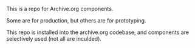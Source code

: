 This is a repo for Archive.org components.

Some are for production, but others are for prototyping.

This repo is installed into the archive.org codebase, and components are selectively used (not all are inculded).